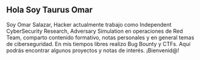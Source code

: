 ## Hola Soy Taurus Omar
Soy Omar Salazar, Hacker actualmente trabajo como Independent CyberSecurity Research, Adversary Simulation en operaciones de Red Team, comparto contenido formativo, notas personales y en general temas de ciberseguridad. En mis tiempos libres realizo Bug Bounty y CTFs. Aquí podrás encontrar algunos proyectos y notas de interés. ¡Bienvenid@!
